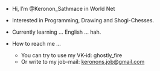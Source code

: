 - Hi, I’m @Keronon_Sathmace in World Net
- Interested in Programming, Drawing and Shogi-Chesses.
- Currently learning ... English ... hah.

- How to reach me ...
  - You can try to use my VK-id: ghostly_fire
  - Or write to my job-mail: keronons.job@gmail.com
